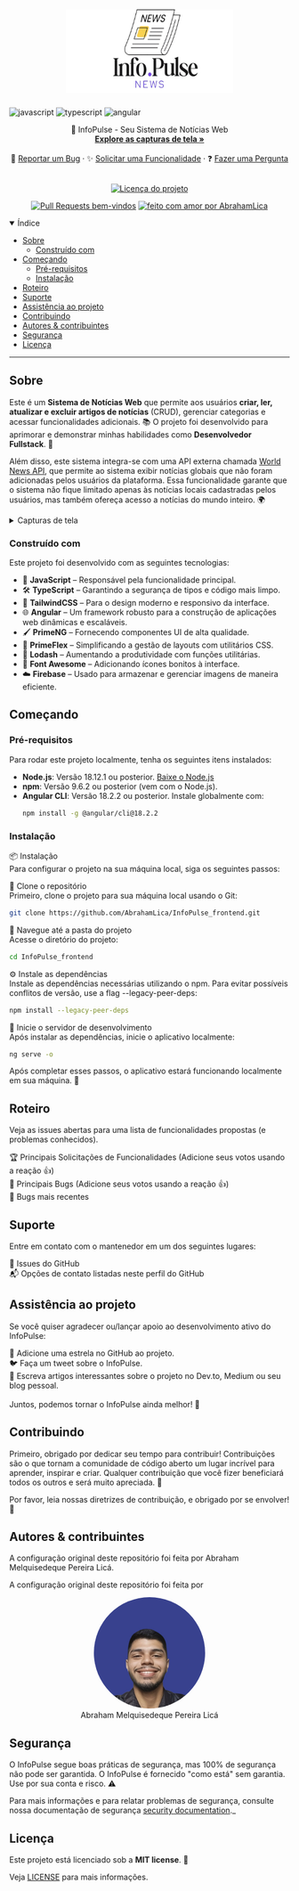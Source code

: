 <h1 align="center">
  <a href="https://github.com/AbrahamLica/InfoPulse_frontend">
    <!-- Por favor, forneça o caminho para o seu logo aqui -->
    <img src="src/assets/logo.png" alt="Logo" width="300" height="150">
  </a>
</h1>

[JAVASCRIPT__BADGE]: https://img.shields.io/badge/Javascript-000?style=for-the-badge&logo=javascript
[TYPESCRIPT__BADGE]: https://img.shields.io/badge/typescript-D4FAFF?style=for-the-badge&logo=typescript
[ANGULAR__BADGE]: https://img.shields.io/badge/Angular-red?style=for-the-badge&logo=angular

![javascript][JAVASCRIPT__BADGE]
![typescript][TYPESCRIPT__BADGE]
![angular][ANGULAR__BADGE]

<div align="center">
  📰 InfoPulse - Seu Sistema de Notícias Web
  <br />
  <a href="#about"><strong>Explore as capturas de tela »</strong></a> 
  <br />
  <br />
  🐞 <a href="https://github.com/AbrahamLica/InfoPulse_frontend/issues/new?assignees=&labels=bug&template=01_BUG_REPORT.md&title=bug%3A+">Reportar um Bug</a>
  ·
  ✨ <a href="https://github.com/AbrahamLica/InfoPulse_frontend/issues/new?assignees=&labels=enhancement&template=02_FEATURE_REQUEST.md&title=feat%3A+">Solicitar uma Funcionalidade</a>
  ·
  ❓ <a href="https://github.com/AbrahamLica/InfoPulse_frontend/issues/new?assignees=&labels=question&template=04_SUPPORT_QUESTION.md&title=support%3A+">Fazer uma Pergunta</a>
</div>

<div align="center">
  <br />

[![Licença do projeto](https://img.shields.io/github/license/AbrahamLica/InfoPulse_frontend.svg?style=flat-square)](LICENSE)

[![Pull Requests bem-vindos](https://img.shields.io/badge/PRs-welcome-ff69b4.svg?style=flat-square)](https://github.com/AbrahamLica/InfoPulse_frontend/issues?q=is%3Aissue+is%3Aopen+label%3A%22help+wanted%22)
[![feito com amor por AbrahamLica](https://img.shields.io/badge/%3C%2F%3E%20with%20%E2%99%A5%20by-AbrahamLica-ff1414.svg?style=flat-square)](https://github.com/AbrahamLica)

</div>

<details open="open">
  <summary>Índice</summary>

- [Sobre](#about)
  - [Construído com](#built-with)
- [Começando](#getting-started)
  - [Pré-requisitos](#prerequisites)
  - [Instalação](#installation)
- [Roteiro](#roadmap)
- [Suporte](#support)
- [Assistência ao projeto](#project-assistance)
- [Contribuindo](#contributing)
- [Autores & contribuintes](#authors--contributors)
- [Segurança](#security)
- [Licença](#license)

</details>

---

## Sobre

Este é um **Sistema de Notícias Web** que permite aos usuários **criar, ler, atualizar e excluir artigos de notícias** (CRUD), gerenciar categorias e acessar funcionalidades adicionais. 📚 O projeto foi desenvolvido para aprimorar e demonstrar minhas habilidades como **Desenvolvedor Fullstack**. 🚀

Além disso, este sistema integra-se com uma API externa chamada <a href="https://worldnewsapi.com/" target="_blank">World News API</a>, que permite ao sistema exibir notícias globais que não foram adicionadas pelos usuários da plataforma. Essa funcionalidade garante que o sistema não fique limitado apenas às notícias locais cadastradas pelos usuários, mas também ofereça acesso a notícias do mundo inteiro. 🌍

<details>
  <summary>Capturas de tela</summary>
  <br>

|                            Página Inicial                             |                             Página Inicial                              |
| :-------------------------------------------------------------------: | :---------------------------------------------------------------------: |
| <img src="screenshots/home.png" title="Página Inicial" width="400px"> | <img src="screenshots/home-2.png" title="Página Inicial" width="400px"> |

|                              Página de Cadastro                               |                             Página de Login                             |
| :---------------------------------------------------------------------------: | :---------------------------------------------------------------------: |
| <img src="screenshots/register.png" title="Página de Cadastro" width="400px"> | <img src="screenshots/login.png" title="Página de Login" width="400px"> |

|                               Criar categoria                                |                             Criar Notícia                              |
| :--------------------------------------------------------------------------: | :--------------------------------------------------------------------: |
| <img src="screenshots/c-category.png" title="Criar Categoria" width="400px"> | <img src="screenshots/c-news.png" title="Criar Notícia" width="400px"> |

|                             Página do Painel de Notícias                             |                             Página de Notícias                              |
| :----------------------------------------------------------------------------------: | :-------------------------------------------------------------------------: |
| <img src="screenshots/panel.png" title="Página do Painel de Notícias" width="400px"> | <img src="screenshots/news-2.png" title="Página de Notícias" width="400px"> |

</details>

### Construído com

Este projeto foi desenvolvido com as seguintes tecnologias:

- 🌟 **JavaScript** – Responsável pela funcionalidade principal.
- 🛠️ **TypeScript** – Garantindo a segurança de tipos e código mais limpo.
- 🎨 **TailwindCSS** – Para o design moderno e responsivo da interface.
- 🌐 **Angular** – Um framework robusto para a construção de aplicações web dinâmicas e escaláveis.
- 🖌️ **PrimeNG** – Fornecendo componentes UI de alta qualidade.
- 📏 **PrimeFlex** – Simplificando a gestão de layouts com utilitários CSS.
- 🔗 **Lodash** – Aumentando a produtividade com funções utilitárias.
- 🎨 **Font Awesome** – Adicionando ícones bonitos à interface.
- ☁️ **Firebase** – Usado para armazenar e gerenciar imagens de maneira eficiente.

## Começando

### Pré-requisitos

Para rodar este projeto localmente, tenha os seguintes itens instalados:

- **Node.js**: Versão 18.12.1 ou posterior. [Baixe o Node.js](https://nodejs.org/)
- **npm**: Versão 9.6.2 ou posterior (vem com o Node.js).
- **Angular CLI**: Versão 18.2.2 ou posterior. Instale globalmente com:
  ```bash
  npm install -g @angular/cli@18.2.2
  ```

### Instalação

📦 Instalação <br>
Para configurar o projeto na sua máquina local, siga os seguintes passos:

🔗 Clone o repositório <br>
Primeiro, clone o projeto para sua máquina local usando o Git:

```bash
git clone https://github.com/AbrahamLica/InfoPulse_frontend.git
```

📂 Navegue até a pasta do projeto <br>
Acesse o diretório do projeto:

```bash
cd InfoPulse_frontend
```

⚙️ Instale as dependências <br>
Instale as dependências necessárias utilizando o npm. Para evitar possíveis conflitos de versão, use a flag --legacy-peer-deps:

```bash
npm install --legacy-peer-deps
```

🚀 Inicie o servidor de desenvolvimento <br>
Após instalar as dependências, inicie o aplicativo localmente:

```bash
ng serve -o
```

Após completar esses passos, o aplicativo estará funcionando localmente em sua máquina. 🎉

## Roteiro

Veja as issues abertas para uma lista de funcionalidades propostas (e problemas conhecidos).

🏆 Principais Solicitações de Funcionalidades (Adicione seus votos usando a reação 👍) <br>
🐞 Principais Bugs (Adicione seus votos usando a reação 👍) <br>
🐛 Bugs mais recentes

## Suporte

Entre em contato com o mantenedor em um dos seguintes lugares:

📝 Issues do GitHub <br>
📬 Opções de contato listadas neste perfil do GitHub

## Assistência ao projeto

Se você quiser agradecer ou/lançar apoio ao desenvolvimento ativo do InfoPulse:

🌟 Adicione uma estrela no GitHub ao projeto. <br>
🐦 Faça um tweet sobre o InfoPulse. <br>
📝 Escreva artigos interessantes sobre o projeto no Dev.to, Medium ou seu blog pessoal. <br> <br>
Juntos, podemos tornar o InfoPulse ainda melhor! 🚀

## Contribuindo

Primeiro, obrigado por dedicar seu tempo para contribuir! Contribuições são o que tornam a comunidade de código aberto um lugar incrível para aprender, inspirar e criar. Qualquer contribuição que você fizer beneficiará todos os outros e será muito apreciada. 💖

Por favor, leia nossas diretrizes de contribuição, e obrigado por se envolver! 🙏

## Autores & contribuintes

A configuração original deste repositório foi feita por Abraham Melquisedeque Pereira Licá.

A configuração original deste repositório foi feita por

<div align="center"> <img src="src/assets/me.jpg" alt="Abraham Melquisedeque Pereira Licá" style="border-radius: 50%; width: 200px; object-fit: cover;"> <br> Abraham Melquisedeque Pereira Licá </div>

## Segurança

O InfoPulse segue boas práticas de segurança, mas 100% de segurança não pode ser garantida. O InfoPulse é fornecido "como está" sem garantia. Use por sua conta e risco. ⚠️

Para mais informações e para relatar problemas de segurança, consulte nossa documentação de segurança [security documentation](docs/SECURITY.md).\_

## Licença

Este projeto está licenciado sob a **MIT license**. 📜

Veja [LICENSE](LICENSE) para mais informações.

